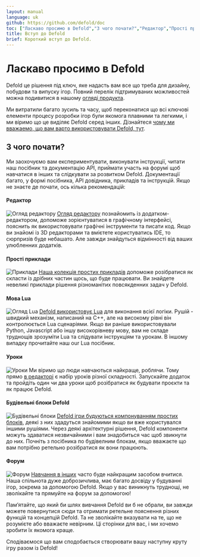 ```yaml
---
layout: manual
language: uk
github: https://github.com/defold/doc
toc: ["Ласкаво просимо в Defold","З чого почати?","Редактор","Прості приклади","Мова Lua","Уроки","Будівельні блоки Defold","Форум"]
title: Вступ до Defold
brief: Короткий вступ до Defold.
---
```


# Ласкаво просимо в Defold

Defold це рішення під ключ, яке надасть вам все що треба для дизайну, побудови та випуску ігор. Повний перелік підтримуваних можливостей можна подивитися в нашому [огляді продукта](/product).

Ми витратили багато зусиль та часу, щоб переконатися що всі ключові елементи процесу розробки ігор були якомога плавними та легкими, і ми віримо що це виділяє Defold серед інших. Дізнайтеся [чому ми вважаемо, що вам варто використовувати Defold, тут](/why).

## З чого почати?

Ми заохочуємо вам експериментувати, виконувати інструкції, читати наш посібник та документацію API, приймати участь на форумі щоб навчатися в інших та слідкувати за розвитком Defold. Документації багато, у формі посібника, API довідника, прикладів та інструкцій. Якщо не знаєте де почати, ось кілька рекомендацій:

#### Редактор
![Огляд редактору](/manuals/images/introduction/editor.png) [Огляд редактору](/manuals/editor/) познайомить із додатком-редактором, допоможе зорієнтуватися в графічному інтерфейсі, пояснить як використовувати графічні інструменти та писати код. Якщо ви знайомі із 3D редакторами та вмієтете користуватись IDE, то сюрпризів буде небашато. Але завжди знайдуться відмінності від ваших улюбленних додатків.

#### Прості приклади
![Приклади](/manuals/images/introduction/examples.jpg) [Наша колекція простих прикладів](/examples/) допоможе розібратися як скласти із дрібних частин щось, що буде працювати. Ви знайдете невеликі приклади рішення різноманітих повсякденних задач у Defold.

#### Мова Lua
![Огляд Lua](/manuals/images/introduction/lua.png) [Defold використовує Lua](/manuals/lua/) для виконання всієї логіки. Рушій - швидкий механізм, написаний на C++, але на високому рівні він контролюється Lua сценаріями. Якщо ви раніше використовували Python, Javascript або іншу високорівневу мову, вам не складе труднощів зрозуміти Lua та слідувати інструкціям та урокам. В іншому випадку прочитайте наш our Lua посібник.

#### Уроки
![Уроки](/manuals/images/introduction/tutorials.jpg) Ми віримо що люди навчаються найкраще, роблячи. Тому прямо [в редакторі](/manuals/editor/) є набір уроків різної складності. Запускайте додаток та пройдіть один чи два уроки щоб розібратися як будувати проєкти та як працює Defold.

#### Будівельні блоки Defold
![Будівельні блоки](/manuals/images/introduction/building_blocks.png) [Defold ігри будуються компонуванням простих блоків](/uk/manuals/building-blocks/), деякі з них здадуться знайомими якщо ви вже користувался іншими рушіями. Через деякі архітектурні рішення, Defold компоненти можуть здаватися незвичайними і вам знадобиться час щоб звикнути до них. Почніть з посібника по будівелним блокам, якщо вважаєте що вам потрібно ретельно розібратися як вони працюють.

#### Форум
![Форум](/manuals/images/introduction/forum.jpg) [Навчання в інших](//forum.defold.com/) часто буде найкращим засобом вчитися. Наша спільнота дуже доброзичлива, має багато досвіду у будуванні ігор, зокрема за допомогою Defold. Якщо у вас виникнуть труднощі, не зволікайте та прямуйте на форум за допомогою!

Памʼятайте, що який би шлях вивчання Defold ви б не обрали, ви завжди можете повернутися сюди та отримати ретельне пояснення різних функцій та концепцій Defold. Та не зволікайте вказувати на те, що не розумієте або вважаєте невірним. Ці сторінки для вас, і ми хочемо зробити їх якомога краще.

Сподіваємося що вам сподобається створювати вашу наступну круту ігру разом із Defold!
